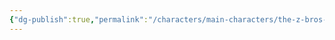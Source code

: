 ```yaml
---
{"dg-publish":true,"permalink":"/characters/main-characters/the-z-bros-protagonists/zop/"}
---
```



